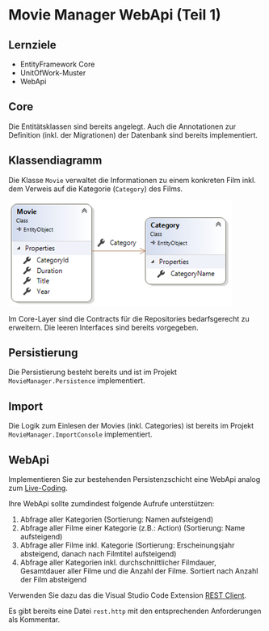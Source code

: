 # Movie Manager WebApi (Teil 1)

## Lernziele

* EntityFramework Core
* UnitOfWork-Muster
* WebApi

## Core

Die Entitätsklassen sind bereits angelegt. Auch die Annotationen zur Definition (inkl. der Migrationen) der Datenbank sind bereits implementiert.

## Klassendiagramm

Die Klasse `Movie` verwaltet die Informationen zu einem konkreten Film inkl. dem Verweis auf die Kategorie (`Category`) des Films.

![Klassendiagramm](./images/00_classdiagram.png)

Im Core-Layer sind die Contracts für die Repositories bedarfsgerecht zu erweitern. Die leeren Interfaces sind bereits vorgegeben.

## Persistierung

Die Persistierung besteht bereits und ist im Projekt `MovieManager.Persistence` implementiert.

## Import

Die Logik zum Einlesen der Movies (inkl. Categories) ist bereits im Projekt `MovieManager.ImportConsole` implementiert.

## WebApi

Implementieren Sie zur bestehenden Persistenzschicht eine WebApi analog zum [Live-Coding](https://github.com/jfuerlinger/csharp_livecoding_ef_uow_webapi-part1/tree/master).

Ihre WebApi sollte zumdindest folgende Aufrufe unterstützen:

1. Abfrage aller Kategorien (Sortierung: Namen aufsteigend)
2. Abfrage aller Filme einer Kategorie (z.B.: Action) (Sortierung: Name aufsteigend)
3. Abfrage aller Filme inkl. Kategorie (Sortierung: Erscheinungsjahr absteigend, danach nach Filmtitel aufsteigend)
4. Abfrage aller Kategorien inkl. durchschnittlicher Filmdauer, Gesamtdauer aller Filme und die Anzahl der Filme.  Sortiert nach Anzahl der Film absteigend

Verwenden Sie dazu das die Visual Studio Code Extension [REST Client](https://marketplace.visualstudio.com/items?itemName=humao.rest-client).

Es gibt bereits eine Datei `rest.http` mit den entsprechenden Anforderungen als Kommentar.